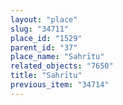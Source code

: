 ```yaml
---
layout: "place"
slug: "34711"
place_id: "1529"
parent_id: "37"
place_name: "Sahrītu"
related_objects: "7650"
title: "Sahrītu"
previous_item: "34714"
---
```

